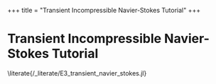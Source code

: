 +++
title = "Transient Incompressible Navier-Stokes Tutorial"
+++

# Transient Incompressible Navier-Stokes Tutorial

\literate{/_literate/E3_transient_navier_stokes.jl}
